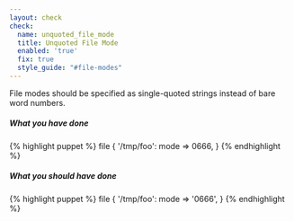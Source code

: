 ```yaml
---
layout: check
check:
  name: unquoted_file_mode
  title: Unquoted File Mode
  enabled: 'true'
  fix: true
  style_guide: "#file-modes"
---
```

File modes should be specified as single-quoted strings instead of bare word
numbers.

##### What you have done
{% highlight puppet %}
file { '/tmp/foo':
  mode => 0666,
}
{% endhighlight %}

##### What you should have done
{% highlight puppet %}
file { '/tmp/foo':
  mode => '0666',
}
{% endhighlight %}
